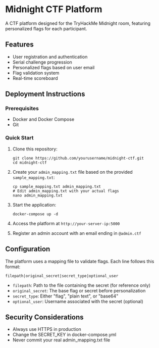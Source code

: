 # Midnight CTF Platform

A CTF platform designed for the TryHackMe Midnight room, featuring personalized flags for each participant.

## Features

- User registration and authentication
- Serial challenge progression
- Personalized flags based on user email
- Flag validation system
- Real-time scoreboard

## Deployment Instructions

### Prerequisites

- Docker and Docker Compose
- Git

### Quick Start

1. Clone this repository:
   ```
   git clone https://github.com/yourusername/midnight-ctf.git
   cd midnight-ctf
   ```

2. Create your `admin_mapping.txt` file based on the provided `sample_mapping.txt`:
   ```
   cp sample_mapping.txt admin_mapping.txt
   # Edit admin_mapping.txt with your actual flags
   nano admin_mapping.txt
   ```

3. Start the application:
   ```
   docker-compose up -d
   ```

4. Access the platform at `http://your-server-ip:5000`

5. Register an admin account with an email ending in `@admin.ctf`

## Configuration

The platform uses a mapping file to validate flags. Each line follows this format:
```
filepath|original_secret|secret_type|optional_user
```

- `filepath`: Path to the file containing the secret (for reference only)
- `original_secret`: The base flag or secret before personalization
- `secret_type`: Either "flag", "plain text", or "base64"
- `optional_user`: Username associated with the secret (optional)

## Security Considerations

- Always use HTTPS in production
- Change the SECRET_KEY in docker-compose.yml
- Never commit your real admin_mapping.txt file

